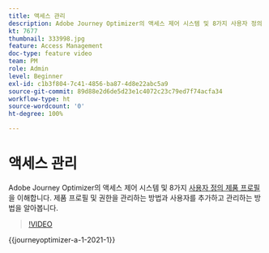 ```yaml
---
title: 액세스 관리
description: Adobe Journey Optimizer의 액세스 제어 시스템 및 8가지 사용자 정의 제품 프로필을 이해합니다. 제품 프로필 및 권한을 관리하는 방법과 사용자를 추가하고 관리하는 방법을 알아봅니다.
kt: 7677
thumbnail: 333998.jpg
feature: Access Management
doc-type: feature video
team: PM
role: Admin
level: Beginner
exl-id: c1b3f804-7c41-4856-ba87-4d8e22abc5a9
source-git-commit: 89d88e2d6de5d23e1c4072c23c79ed7f74acfa34
workflow-type: ht
source-wordcount: '0'
ht-degree: 100%

---
```


# 액세스 관리

Adobe Journey Optimizer의 액세스 제어 시스템 및 8가지 [사용자 정의 제품 프로필](https://experienceleague.adobe.com/docs/journey-optimizer/using/administration/ootb-product-profiles.html?lang=ko)을 이해합니다. 제품 프로필 및 권한을 관리하는 방법과 사용자를 추가하고 관리하는 방법을 알아봅니다.

>[!VIDEO](https://video.tv.adobe.com/v/333998?quality=12&learn=on)

{{journeyoptimizer-a-1-2021-1}}

